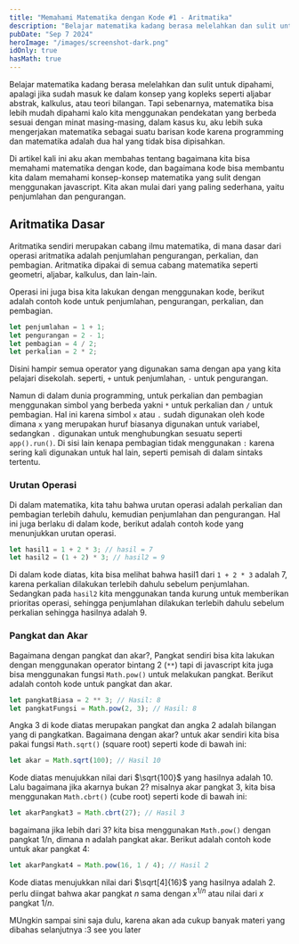 ```yaml
---
title: "Memahami Matematika dengan Kode #1 - Aritmatika"
description: "Belajar matematika kadang berasa melelahkan dan sulit untuk dipahami, apalagi jika sudah masuk ke dalam konsep yang kopleks seperti aljabar abstrak, kalkulus, atau teori bilangan."
pubDate: "Sep 7 2024"
heroImage: "/images/screenshot-dark.png"
idOnly: true
hasMath: true
---
```


Belajar matematika kadang berasa melelahkan dan sulit untuk dipahami, apalagi jika sudah masuk ke dalam konsep yang kopleks seperti aljabar abstrak, kalkulus, atau teori bilangan. Tapi sebenarnya, matematika bisa lebih mudah dipahami kalo kita menggunakan pendekatan yang berbeda sesuai dengan minat masing-masing, dalam kasus ku, aku lebih suka mengerjakan matematika sebagai suatu barisan kode karena programming dan matematika adalah dua hal yang tidak bisa dipisahkan.

Di artikel kali ini aku akan membahas tentang bagaimana kita bisa memahami matematika dengan kode, dan bagaimana kode bisa membantu kita dalam memahami konsep-konsep matematika yang sulit dengan menggunakan javascript. Kita akan mulai dari yang paling sederhana, yaitu penjumlahan dan pengurangan.

## Aritmatika Dasar

Aritmatika sendiri merupakan cabang ilmu matematika, di mana dasar dari operasi aritmatika adalah penjumlahan pengurangan, perkalian, dan pembagian. Aritmatika dipakai di semua cabang matematika seperti geometri, aljabar, kalkulus, dan lain-lain.

Operasi ini juga bisa kita lakukan dengan menggunakan kode, berikut adalah contoh kode untuk penjumlahan, pengurangan, perkalian, dan pembagian.

```javascript title="aritmatikaDasar.js"
let penjumlahan = 1 + 1;
let pengurangan = 2 - 1;
let pembagian = 4 / 2;
let perkalian = 2 * 2;
```

Disini hampir semua operator yang digunakan sama dengan apa yang kita pelajari disekolah. seperti, `+` untuk penjumlahan, `-` untuk pengurangan.

Namun di dalam dunia programming, untuk perkalian dan pembagian menggunakan simbol yang berbeda yakni `*` untuk perkalian dan `/` untuk pembagian. Hal ini karena simbol `x` atau `.` sudah digunakan oleh kode dimana `x` yang merupakan huruf biasanya digunakan untuk variabel, sedangkan `.` digunakan untuk menghubungkan sesuatu seperti `app().run()`. Di sisi lain kenapa pembagian tidak menggunakan `:` karena sering kali digunakan untuk hal lain, seperti pemisah di dalam sintaks tertentu.

### Urutan Operasi

Di dalam matematika, kita tahu bahwa urutan operasi adalah perkalian dan pembagian terlebih dahulu, kemudian penjumlahan dan pengurangan. Hal ini juga berlaku di dalam kode, berikut adalah contoh kode yang menunjukkan urutan operasi.

```javascript title="urutanOperasi.js"
let hasil1 = 1 + 2 * 3; // hasil = 7
let hasil2 = (1 + 2) * 3; // hasil2 = 9
```

Di dalam kode diatas, kita bisa melihat bahwa hasil1 dari `1 + 2 * 3` adalah 7, karena perkalian dilakukan terlebih dahulu sebelum penjumlahan. Sedangkan pada `hasil2` kita menggunakan tanda kurung untuk memberikan prioritas operasi, sehingga penjumlahan dilakukan terlebih dahulu sebelum perkalian sehingga hasilnya adalah 9.

### Pangkat dan Akar

Bagaimana dengan pangkat dan akar?, Pangkat sendiri bisa kita lakukan dengan menggunakan operator bintang 2 (`**`) tapi di javascript kita juga bisa menggunakan fungsi `Math.pow()` untuk melakukan pangkat. Berikut adalah contoh kode untuk pangkat dan akar.

```javascript title="pangkat.js"
let pangkatBiasa = 2 ** 3; // Hasil: 8
let pangkatFungsi = Math.pow(2, 3); // Hasil: 8
```

Angka 3 di kode diatas merupakan pangkat dan angka 2 adalah bilangan yang di pangkatkan. Bagaimana dengan akar? untuk akar sendiri kita bisa pakai fungsi `Math.sqrt()` (square root) seperti kode di bawah ini:

```javascript title="akar.js"
let akar = Math.sqrt(100); // Hasil 10
```

Kode diatas menujukkan nilai dari $\sqrt{100}$ yang hasilnya adalah 10. Lalu bagaimana jika akarnya bukan 2? misalnya akar pangkat 3, kita bisa menggunakan `Math.cbrt()` (cube root) seperti kode di bawah ini:

```javascript title="akarPangkat3.js"
let akarPangkat3 = Math.cbrt(27); // Hasil 3
```

bagaimana jika lebih dari 3? kita bisa menggunakan `Math.pow()` dengan pangkat 1/n, dimana n adalah pangkat akar. Berikut adalah contoh kode untuk akar pangkat 4:

```javascript title="akarPangkat4.js"
let akarPangkat4 = Math.pow(16, 1 / 4); // Hasil 2
```

Kode diatas menujukkan nilai dari $\sqrt[4]{16}$ yang hasilnya adalah 2. perlu diingat bahwa akar pangkat $n$ sama dengan $x^{1/n}$ atau nilai dari $x$ pangkat $1/n$.

MUngkin sampai sini saja dulu, karena akan ada cukup banyak materi yang dibahas selanjutnya :3 see you later